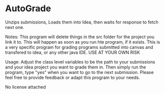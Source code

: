 # AutoGrade
Unzips submissions, Loads them into Idea, then waits for response to fetch next one.

Notes:
This program will delete things in the src folder for the project you link it to. This will happen as soon as you run hte program, if it exists.
This is a very specific program for grading programs submitted into canvas and transfered to idea, or any other java IDE.
USE AT YOUR OWN RISK

Usage:
Adjust the class level variables to be the path to your submissions and your idea project you want to grade them in.
Then simply run the program, type "yes" when you want to go to the next submission.
Please feel free to provide feedback or adapt this program to your needs.

No license attached